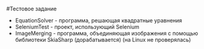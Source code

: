 #Тестовое задание<br/>
- EquationSolver - программа, решающая квадратные уравнения<br/>
- SeleniumTest - проект, использующий Selenium<br/>
- ImageMerging - программа, объединяющая изображения с помощью библиотеки SkiaSharp (дорабатывается) (на Linux не проверялась)
